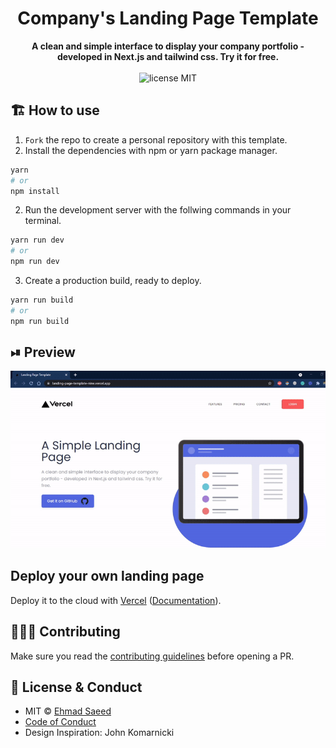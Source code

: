 <div align="center">

# Company's Landing Page Template

<strong>
A clean and simple interface to display your company portfolio - developed in Next.js and tailwind css. Try it for free.
</strong>
</div>

<br>

<div align="center">
	<img src="https://img.shields.io/badge/License-MIT-%230F2A5F" alt="license MIT">
</div>

## 🏗 How to use

1. `Fork` the repo to create a personal repository with this template.
2. Install the dependencies with npm or yarn package manager.

```bash
yarn
# or
npm install
```

2. Run the development server with the follwing commands in your terminal.

```bash
yarn run dev
# or
npm run dev
```

3. Create a production build, ready to deploy.

```bash
yarn run build
# or
npm run build
```

## ⏯ Preview

![demo preview](assets-github/demo.gif)

## Deploy your own landing page

Deploy it to the cloud with [Vercel](https://vercel.com/new?utm_source=github&utm_medium=readme&utm_campaign=next-example) ([Documentation](https://nextjs.org/docs/deployment)).

## 👨🏻‍💻 Contributing

Make sure you read the [contributing guidelines](contributing.md) before opening a PR.

## 🔑 License & Conduct

- MIT © [Ehmad Saeed](https://github.com/justEhmadSaeed)
- [Code of Conduct](CODE_OF_CONDUCT.md)
- Design Inspiration: John Komarnicki
